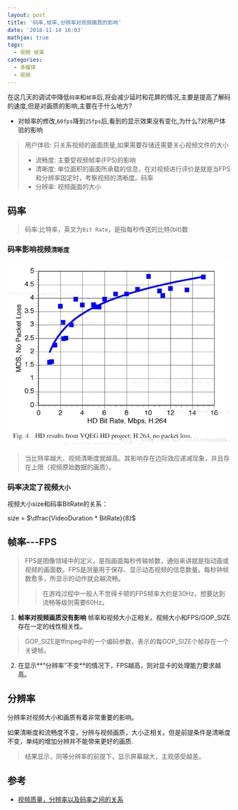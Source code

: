 ```yaml
---
layout: post
title: '码率,帧率,分辨率对视频画质的影响'
date: '2018-11-14 16:03'
mathjax: true
tags:
  - 视频 帧率
categories:
  - 多媒体
  - 视频
---
```


在这几天的调试中降低`码率`和`帧率`后,将会减少延时和花屏的情况,主要是提高了解码的速度,但是对画质的影响,主要在于什么地方?

- 对帧率的修改,`60fps`降到`25fps`后,看到的显示效果没有变化,为什么?对用户体验的影响

> 用户体验: 只关系视频的画面质量,如果需要存储还需要关心视频文件的大小
>
> - 流畅度: 主要受视频帧率(FPS)的影响
> - 清晰度: 单位面积的画面所承载的信息，在对视频进行评价是就是当FPS和分辨率固定时，考察视频的清晰度。码率
> - 分辨率: 视频画面的大小


<!--more-->

## 码率

>码率:比特率，英文为`Bit Rate`，是指每秒传送的比特(bit)数

### 码率影响视频`清晰度`

![video_bit_rate](/images/2018/11/video_bit_rate.png)
>当比特率越大，视频清晰度就越高。其影响存在边际效应递减现象，并且存在上限（视频原始数据的画质）。

###  码率决定了视频`大小`

视频大小size和码率BitRate的关系：

size = $\dfrac{VideoDuration * BitRate}{8}$


## 帧率---FPS

>FPS是图像领域中的定义，是指画面每秒传输帧数，通俗来讲就是指动画或视频的画面数。FPS是测量用于保存、显示动态视频的信息数量。每秒钟帧数愈多，所显示的动作就会越流畅。
>> 在游戏过程中一般人不觉得卡顿的FPS频率大约是30Hz，想要达到流畅等级则需要60Hz。

1. **帧率对视频画质没有影响** 帧率和视频大小正相关。视频大小和FPS/GOP_SIZE存在一定的线性相关性。
>GOP_SIZE是ffmpeg中的一个编码参数，表示的每GOP_SIZE个帧存在一个关键帧。

2. 在显示**“分辨率”不变**的情况下，FPS越高，则对显卡的处理能力要求越高。

## 分辨率

分辨率对视频大小和画质有着非常重要的影响。

如果清晰度和流畅度不变，分辨与视频画质，大小正相关。但是前提条件是清晰度不变，单纯的增加分辨并不能带来更好的画质.
>结果显示，同等分辨率的前提下，显示屏幕越大，主观感受越差。


## 参考

* [视频质量，分辨率以及码率之间的关系](https://blog.csdn.net/leixiaohua1020/article/details/12856087)
